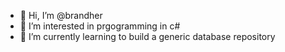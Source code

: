 - 👋 Hi, I’m @brandher
- 👀 I’m interested in prgogramming in c#
- 🌱 I’m currently learning to build a generic database repository

<!---
brandher/brandher is a ✨ special ✨ repository because its `README.md` (this file) appears on your GitHub profile.
You can click the Preview link to take a look at your changes.
--->
